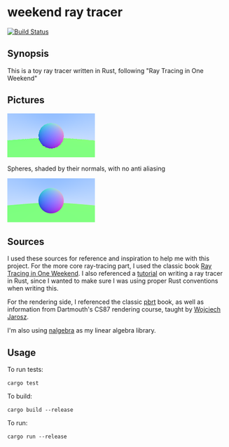 # weekend ray tracer

[![Build Status](https://travis-ci.org/afnanenayet/basic-ray-tracer.svg?branch=master)](https://travis-ci.org/afnanenayet/basic-ray-tracer)

## Synopsis

This is a toy ray tracer written in Rust, following "Ray Tracing in One Weekend"

## Pictures

![Spheres shaded by their normals with no antialiasing](sphere_lo_no_aa.png)

Spheres, shaded by their normals, with no anti aliasing

![Spheres shaded by their normals with antialiasing](sphere_lo_aa.png)

## Sources

I used these sources for reference and inspiration to help me with this project.
For the more core ray-tracing part, I used the classic book
[Ray Tracing in One Weekend](https://www.amazon.com/Ray-Tracing-Weekend-Minibooks-Book-ebook/dp/B01B5AODD8).
I also referenced a [tutorial](https://bheisler.github.io/post/writing-raytracer-in-rust-part-1/)
on writing a ray tracer in Rust, since I wanted to
make sure I was using proper Rust conventions when writing this.

For the rendering side, I referenced the classic [pbrt](http://pbrt.org) book,
as well as information from Dartmouth's CS87 rendering course, taught
by [Wojciech Jarosz](https://cs.dartmouth.edu/~wjarosz/).

I'm also using [nalgebra](http://nalgebra.org) as my linear algebra library.

## Usage

To run tests:

    cargo test

To build:

    cargo build --release

To run:

    cargo run --release
